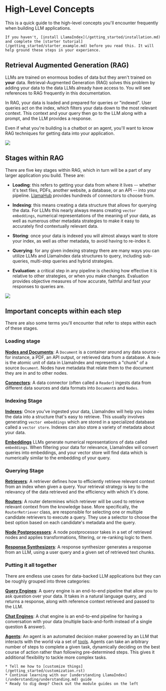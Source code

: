# High-Level Concepts

This is a quick guide to the high-level concepts you'll encounter frequently when building LLM applications.

```{tip}
If you haven't, [install LlamaIndex](/getting_started/installation.md) and complete the [starter tutorial](/getting_started/starter_example.md) before you read this. It will help ground these steps in your experience.
```

## Retrieval Augmented Generation (RAG)

LLMs are trained on enormous bodies of data but they aren't trained on **your** data. Retrieval-Augmented Generation (RAG) solves this problem by adding your data to the data LLMs already have access to. You will see references to RAG frequently in this documentation.

In RAG, your data is loaded and prepared for queries or "indexed". User queries act on the index, which filters your data down to the most relevant context. This context and your query then go to the LLM along with a prompt, and the LLM provides a response.

Even if what you're building is a chatbot or an agent, you'll want to know RAG techniques for getting data into your application.

![](/_static/getting_started/basic_rag.png)

## Stages within RAG

There are five key stages within RAG, which in turn will be a part of any larger application you build. These are:

- **Loading**: this refers to getting your data from where it lives -- whether it's text files, PDFs, another website, a database, or an API -- into your pipeline. [LlamaHub](https://llamahub.ai/) provides hundreds of connectors to choose from.

- **Indexing**: this means creating a data structure that allows for querying the data. For LLMs this nearly always means creating `vector embeddings`, numerical representations of the meaning of your data, as well as numerous other metadata strategies to make it easy to accurately find contextually relevant data.

- **Storing**: once your data is indexed you will almost always want to store your index, as well as other metadata, to avoid having to re-index it.

- **Querying**: for any given indexing strategy there are many ways you can utilize LLMs and LlamaIndex data structures to query, including sub-queries, multi-step queries and hybrid strategies.

- **Evaluation**: a critical step in any pipeline is checking how effective it is relative to other strategies, or when you make changes. Evaluation provides objective measures of how accurate, faithful and fast your responses to queries are.

![](/_static/getting_started/stages.png)

## Important concepts within each step

There are also some terms you'll encounter that refer to steps within each of these stages.

### Loading stage

[**Nodes and Documents**](/module_guides/loading/documents_and_nodes/root.md): A `Document` is a container around any data source - for instance, a PDF, an API output, or retrieved data from a database. A `Node` is the atomic unit of data in LlamaIndex and represents a "chunk" of a source `Document`. Nodes have metadata that relate them to the document they are in and to other nodes.

[**Connectors**](/module_guides/loading/connector/root.md):
A data connector (often called a `Reader`) ingests data from different data sources and data formats into `Document`s and `Nodes`.

### Indexing Stage

[**Indexes**](/module_guides/indexing/indexing.md):
Once you've ingested your data, LlamaIndex will help you index the data into a structure that's easy to retrieve. This usually involves generating `vector embeddings` which are stored in a specialized database called a `vector store`. Indexes can also store a variety of metadata about your data.

[**Embeddings**](/module_guides/models/embeddings.md) LLMs generate numerical representations of data called `embeddings`. When filtering your data for relevance, LlamaIndex will convert queries into embeddings, and your vector store will find data which is numerically similar to the embedding of your query.

### Querying Stage

[**Retrievers**](/module_guides/querying/retriever/root.md):
A retriever defines how to efficiently retrieve relevant context from an index when given a query. Your retrieval strategy is key to the relevancy of the data retrieved and the efficiency with which it's done.

[**Routers**](/module_guides/querying/router/root.md):
A router determines which retriever will be used to retrieve relevant context from the knowledge base. More specifically, the `RouterRetriever` class, are responsible for selecting one or multiple candidate retrievers to execute a query. They use a selector to choose the best option based on each candidate's metadata and the query.

[**Node Postprocessors**](/module_guides/querying/node_postprocessors/root.md):
A node postprocessor takes in a set of retrieved nodes and applies transformations, filtering, or re-ranking logic to them.

[**Response Synthesizers**](/module_guides/querying/response_synthesizers/root.md):
A response synthesizer generates a response from an LLM, using a user query and a given set of retrieved text chunks.

### Putting it all together

There are endless use cases for data-backed LLM applications but they can be roughly grouped into three categories:

[**Query Engines**](/module_guides/deploying/query_engine/root.md):
A query engine is an end-to-end pipeline that allow you to ask question over your data. It takes in a natural language query, and returns a response, along with reference context retrieved and passed to the LLM.

[**Chat Engines**](/module_guides/deploying/chat_engines/root.md):
A chat engine is an end-to-end pipeline for having a conversation with your data (multiple back-and-forth instead of a single question & answer).

[**Agents**](/module_guides/deploying/agents/root.md):
An agent is an automated decision maker powered by an LLM that interacts with the world via a set of [tools](/module_guides/deploying/agents/tools/llamahub_tools_guide.md). Agents can take an arbitrary number of steps to complete a given task, dynamically deciding on the best course of action rather than following pre-determined steps. This gives it additional flexibility to tackle more complex tasks.

```{admonition} Next Steps
* Tell me how to [customize things](/getting_started/customization.rst)
* Continue learning with our [understanding LlamaIndex](/understanding/understanding.md) guide
* Ready to dig deep? Check out the module guides on the left
```
